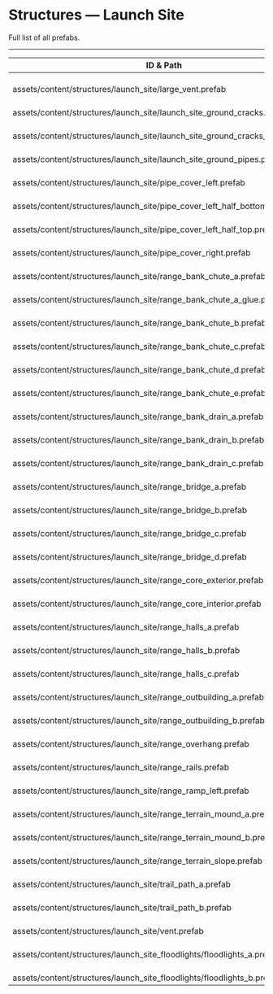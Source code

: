 # Structures — Launch Site
Full list of all <Badge type="warning" text="39"/> prefabs.

---
| ID & Path |
| --- |
| <Badge type="tip" text="1592455488"/> <br> assets/content/structures/launch_site/large_vent.prefab |
| <Badge type="tip" text="1969598957"/> <br> assets/content/structures/launch_site/launch_site_ground_cracks.prefab |
| <Badge type="tip" text="37480354"/> <br> assets/content/structures/launch_site/launch_site_ground_cracks_grass.prefab |
| <Badge type="tip" text="1462966306"/> <br> assets/content/structures/launch_site/launch_site_ground_pipes.prefab |
| <Badge type="tip" text="3905348435"/> <br> assets/content/structures/launch_site/pipe_cover_left.prefab |
| <Badge type="tip" text="2489175024"/> <br> assets/content/structures/launch_site/pipe_cover_left_half_bottom.prefab |
| <Badge type="tip" text="3721685011"/> <br> assets/content/structures/launch_site/pipe_cover_left_half_top.prefab |
| <Badge type="tip" text="2330851368"/> <br> assets/content/structures/launch_site/pipe_cover_right.prefab |
| <Badge type="tip" text="2100471139"/> <br> assets/content/structures/launch_site/range_bank_chute_a.prefab |
| <Badge type="tip" text="67592688"/> <br> assets/content/structures/launch_site/range_bank_chute_a_glue.prefab |
| <Badge type="tip" text="584570375"/> <br> assets/content/structures/launch_site/range_bank_chute_b.prefab |
| <Badge type="tip" text="2827491509"/> <br> assets/content/structures/launch_site/range_bank_chute_c.prefab |
| <Badge type="tip" text="2929949392"/> <br> assets/content/structures/launch_site/range_bank_chute_d.prefab |
| <Badge type="tip" text="2617198975"/> <br> assets/content/structures/launch_site/range_bank_chute_e.prefab |
| <Badge type="tip" text="2361432104"/> <br> assets/content/structures/launch_site/range_bank_drain_a.prefab |
| <Badge type="tip" text="2109969177"/> <br> assets/content/structures/launch_site/range_bank_drain_b.prefab |
| <Badge type="tip" text="3219187926"/> <br> assets/content/structures/launch_site/range_bank_drain_c.prefab |
| <Badge type="tip" text="3540173759"/> <br> assets/content/structures/launch_site/range_bridge_a.prefab |
| <Badge type="tip" text="1395861378"/> <br> assets/content/structures/launch_site/range_bridge_b.prefab |
| <Badge type="tip" text="3036363793"/> <br> assets/content/structures/launch_site/range_bridge_c.prefab |
| <Badge type="tip" text="663480813"/> <br> assets/content/structures/launch_site/range_bridge_d.prefab |
| <Badge type="tip" text="4249465721"/> <br> assets/content/structures/launch_site/range_core_exterior.prefab |
| <Badge type="tip" text="1872103681"/> <br> assets/content/structures/launch_site/range_core_interior.prefab |
| <Badge type="tip" text="1219772173"/> <br> assets/content/structures/launch_site/range_halls_a.prefab |
| <Badge type="tip" text="86499106"/> <br> assets/content/structures/launch_site/range_halls_b.prefab |
| <Badge type="tip" text="1186086013"/> <br> assets/content/structures/launch_site/range_halls_c.prefab |
| <Badge type="tip" text="1914169153"/> <br> assets/content/structures/launch_site/range_outbuilding_a.prefab |
| <Badge type="tip" text="347539307"/> <br> assets/content/structures/launch_site/range_outbuilding_b.prefab |
| <Badge type="tip" text="797747699"/> <br> assets/content/structures/launch_site/range_overhang.prefab |
| <Badge type="tip" text="4065629159"/> <br> assets/content/structures/launch_site/range_rails.prefab |
| <Badge type="tip" text="2534169441"/> <br> assets/content/structures/launch_site/range_ramp_left.prefab |
| <Badge type="tip" text="2816584611"/> <br> assets/content/structures/launch_site/range_terrain_mound_a.prefab |
| <Badge type="tip" text="2296515510"/> <br> assets/content/structures/launch_site/range_terrain_mound_b.prefab |
| <Badge type="tip" text="1266416972"/> <br> assets/content/structures/launch_site/range_terrain_slope.prefab |
| <Badge type="tip" text="3360357985"/> <br> assets/content/structures/launch_site/trail_path_a.prefab |
| <Badge type="tip" text="3564851425"/> <br> assets/content/structures/launch_site/trail_path_b.prefab |
| <Badge type="tip" text="1059919604"/> <br> assets/content/structures/launch_site/vent.prefab |
| <Badge type="tip" text="3981616170"/> <br> assets/content/structures/launch_site_floodlights/floodlights_a.prefab |
| <Badge type="tip" text="3417679675"/> <br> assets/content/structures/launch_site_floodlights/floodlights_b.prefab |
